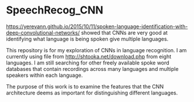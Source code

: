 # SpeechRecog_CNN

https://yerevann.github.io/2015/10/11/spoken-language-identification-with-deep-convolutional-networks/ showed that CNNs are very good at identifying what language is being spoken give multiple languages.

This repository is for my exploration of CNNs in language recognition. I am currently using file from http://shtooka.net/download.php from eight languages. I am still searching for other freely available spoke word databases that contain recordings across many languages and multiple speakers within each language.

The purpose of this work is to examine the features that the CNN architecture deems as important for distinguishing different languages.
